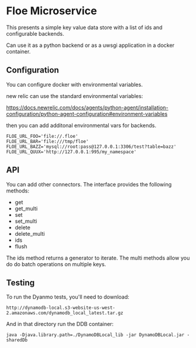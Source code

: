 # Floe Microservice

This presents a simple key value data store with a list of ids and configurable backends.

Can use it as a python backend or as a uwsgi application in a docker container.

## Configuration
You can configure docker with environmental variables.

new relic can use the standard environmental variables:

https://docs.newrelic.com/docs/agents/python-agent/installation-configuration/python-agent-configuration#environment-variables


then you can add additonal environmental vars for backends.

```
FLOE_URL_FOO='file://.floe'
FLOE_URL_BAR='file:///tmp/floe'
FLOE_URL_BAZZ='mysql://root:pass@127.0.0.1:3306/test?table=bazz'
FLOE_URL_QUUX='http://127.0.0.1:995/my_namespace'
```

## API
You can add other connectors. The interface provides the following methods:

  * get
  * get_multi
  * set
  * set_multi
  * delete
  * delete_multi
  * ids
  * flush
  
The ids method returns a generator to iterate. 
The multi methods allow you do do batch operations on multiple keys.

## Testing

To run the Dyanmo tests, you'll need to download: 

```
http://dynamodb-local.s3-website-us-west-2.amazonaws.com/dynamodb_local_latest.tar.gz
```

And in that directory run the DDB container: 

```
java -Djava.library.path=./DynamoDBLocal_lib -jar DynamoDBLocal.jar -sharedDb
```